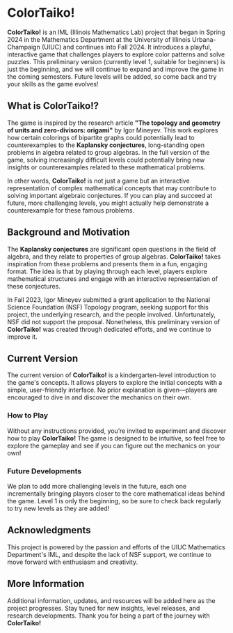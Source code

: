 # ColorTaiko!

**ColorTaiko!** is an IML (Illinois Mathematics Lab) project that began in Spring 2024 in the Mathematics Department at the University of Illinois Urbana-Champaign (UIUC) and continues into Fall 2024. It introduces a playful, interactive game that challenges players to explore color patterns and solve puzzles. This preliminary version (currently level 1, suitable for beginners) is just the beginning, and we will continue to expand and improve the game in the coming semesters. Future levels will be added, so come back and try your skills as the game evolves!

## What is ColorTaiko!?

The game is inspired by the research article **"The topology and geometry of units and zero-divisors: origami"** by Igor Mineyev. This work explores how certain colorings of bipartite graphs could potentially lead to counterexamples to the **Kaplansky conjectures**, long-standing open problems in algebra related to group algebras. In the full version of the game, solving increasingly difficult levels could potentially bring new insights or counterexamples related to these mathematical problems. 

In other words, **ColorTaiko!** is not just a game but an interactive representation of complex mathematical concepts that may contribute to solving important algebraic conjectures. If you can play and succeed at future, more challenging levels, you might actually help demonstrate a counterexample for these famous problems.

## Background and Motivation

The **Kaplansky conjectures** are significant open questions in the field of algebra, and they relate to properties of group algebras. **ColorTaiko!** takes inspiration from these problems and presents them in a fun, engaging format. The idea is that by playing through each level, players explore mathematical structures and engage with an interactive representation of these conjectures.

In Fall 2023, Igor Mineyev submitted a grant application to the National Science Foundation (NSF) Topology program, seeking support for this project, the underlying research, and the people involved. Unfortunately, NSF did not support the proposal. Nonetheless, this preliminary version of **ColorTaiko!** was created through dedicated efforts, and we continue to improve it.

## Current Version

The current version of **ColorTaiko!** is a kindergarten-level introduction to the game's concepts. It allows players to explore the initial concepts with a simple, user-friendly interface. No prior explanation is given—players are encouraged to dive in and discover the mechanics on their own.

### How to Play

Without any instructions provided, you’re invited to experiment and discover how to play **ColorTaiko!** The game is designed to be intuitive, so feel free to explore the gameplay and see if you can figure out the mechanics on your own!

### Future Developments

We plan to add more challenging levels in the future, each one incrementally bringing players closer to the core mathematical ideas behind the game. Level 1 is only the beginning, so be sure to check back regularly to try new levels as they are added!

## Acknowledgments

This project is powered by the passion and efforts of the UIUC Mathematics Department's IML, and despite the lack of NSF support, we continue to move forward with enthusiasm and creativity.

## More Information

Additional information, updates, and resources will be added here as the project progresses. Stay tuned for new insights, level releases, and research developments. Thank you for being a part of the journey with **ColorTaiko!**
